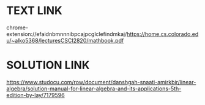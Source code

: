 # TEXT LINK

chrome-extension://efaidnbmnnnibpcajpcglclefindmkaj/https://home.cs.colorado.edu/~alko5368/lecturesCSCI2820/mathbook.pdf



# SOLUTION LINK

https://www.studocu.com/row/document/danshgah-snaati-amirkbir/linear-algebra/solution-manual-for-linear-algebra-and-its-applications-5th-edition-by-lay/7179596